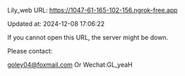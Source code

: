 Lily_web URL: https://1047-61-165-102-156.ngrok-free.app

Updated at: 2024-12-08 17:06:22

If you cannot open this URL, the server might be down.

Please contact: 

goley04@foxmail.com Or Wechat:GL_yeaH